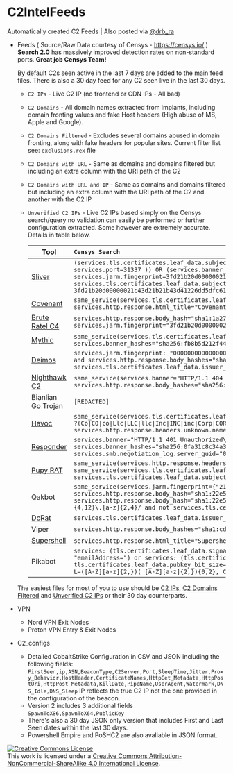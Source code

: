 # C2IntelFeeds
Automatically created C2 Feeds | Also posted via [@drb_ra](https://twitter.com/drb_ra)


* Feeds ( Source/Raw Data courtesy of Censys - https://censys.io/ ) \
 **Search 2.0** has massively improved detection rates on non-standard ports. **Great job Censys Team!**

  By default C2s seen active in the last 7 days are added to the main feed files. There is also a 30 day feed for any C2 seen live in the last 30 days.

  * `C2 IPs` - Live C2 IP (no frontend or CDN IPs - All bad)
  * `C2 Domains` - All domain names extracted from implants, including domain fronting values and fake Host headers (High abuse of MS, Apple and Google).
  * `C2 Domains Filtered` - Excludes several domains abused in domain fronting, along with fake headers for popular sites. Current filter list see:  `exclusions.rex` file
  * `C2 Domains with URL` - Same as domains and domains filtered but including an extra column with the URI path of the C2
  * `C2 Domains with URL and IP` - Same as domains and domains filtered but including an extra column with the URI path of the C2 and another with the C2 IP 
  * `Unverified C2 IPs` - Live C2 IPs based simply on the Censys search/query no validation can easily be performed or further configuration extracted. Some however are extremely accurate. Details in table below.
  
    | Tool | ```Censys Search```|
    |------|:------------|
    | [Sliver](https://github.com/BishopFox/sliver) |`(services.tls.certificates.leaf_data.subject.common_name="multiplayer" and same_service(services.jarm.fingerprint= 00000000000000000043d43d00043de2a97eabb398317329f027c66e4c1b01 and NOT services.port=31337 )) OR (services.banner_hashes="sha256:1f25c454ae331c582fbdb7af8a9839785a795b06a6649d92484b79565f7174ae" and services.jarm.fingerprint=3fd21b20d00000021c43d21b21b43d41226dd5dfc615dd4a96265559485910) OR same_service(services.tls.certificates.leaf_data.pubkey_bit_size: 2048 and services.tls.certificates.leaf_data.subject.organization: /(ACME\|Partners\|Tech\|Cloud\|Synergy\|Test\|Debug)? ?(co\|llc\|inc\|corp\|ltd)?/ and services.jarm.fingerprint: 3fd21b20d00000021c43d21b21b43d41226dd5dfc615dd4a96265559485910 and services.tls.certificates.leaf_data.subject.country: US and services.tls.certificates.leaf_data.subject.postal_code: /<1001-9999>/)`|
    |[Covenant](https://github.com/cobbr/Covenant) |`same_service(services.tls.certificates.leaf_data.subject_dn="CN=Covenant" AND services.tls.certificates.leaf_data.issuer_dn="CN=Covenant") OR (services.software.product="Kestrel web server" AND services.http.response.html_title="Covenant")`|
    |[Brute Ratel C4](https://bruteratel.com) |`services.http.response.body_hash="sha1:1a279f5df4103743b823ec2a6a08436fdf63fe30" OR same_service(services.http.response.body_hash="sha1:bc3023b36063a7681db24681472b54fa11f0d4ec" and services.jarm.fingerprint="3fd21b20d00000021c43d21b21b43de0a012c76cf078b8d06f4620c2286f5e")`|
    |[Mythic](https://github.com/its-a-feature/Mythic) |`same_service(services.tls.certificates.leaf_data.subject_dn="O=Mythic" AND services.http.response.html_title="Mythic") OR services.banner_hashes="sha256:fb8b5d212f449a8ba61ab9ed9b44853315c33d12a07f8ce4642892750e251530"`|
    |[Deimos](https://github.com/DeimosC2/DeimosC2)|`services.jarm.fingerprint: "00000000000000000041d00000041d9535d5979f591ae8e547c5e5743e5b64" OR same_service(services.banner_hashes="sha256:38ea755e162c55ef70f9506dddfd01641fc838926af9c43eda652da63c67058b" and services.http.response.body_hashes="sha1:04ca7e137e1e9feead96a7df45bb67d5ab3de190" and services.tls.certificates.leaf_data.subject_dn="O=Acme Co" and services.tls.certificates.leaf_data.issuer_dn="O=Acme Co" and not services.tls.certificates.leaf_data.names="127.0.0.1:3000")`|
    |[Nighthawk C2](https://www.mdsec.co.uk/nighthawk/) |`same_service(services.banner="HTTP/1.1 404 Not Found\r\nDate:  <REDACTED>\r\nX-Test: 2\r\nServer: Apache\r\nContent-Length: 20\r\n" and services.http.response.body_hashes="sha256:d872e8e4176213ea84ebc76d8fb621c31b4ca116fd0a51258813e804fe110ca4")`|
    |Bianlian Go Trojan |`[REDACTED]`|     
    |[Havoc](https://github.com/HavocFramework/Havoc) |`same_service(services.tls.certificates.leaf_data.issuer.organization=/(Acme\|ACME\|acme\|Partners\|PARTNERS\|partners\|Tech\|TECH\|tech\|Cloud\|CLOUD\|cloud\|Synergy\|SYNERGY\|synergy\|Test\|TEST\|test\|Debug\|DEBUG\|debug)? ?(Co\|CO\|co\|Llc\|LLC\|llc\|Inc\|INC\|inc\|Corp\|CORP\|corp\|Ltd\|LTD\|ltd)?/ AND services.tls.certificates.leaf_data.issuer.country=US AND services.tls.certificates.leaf_data.issuer.postal_code=/[0-9]{4}/) OR services.http.response.headers.unknown.name: "X-Havoc" OR services.banner_hashes="sha256:f5a45c4aa478a7ba9b44654a929bddc2f6453cd8d6f37cd893dda47220ad9870"`|
    |[Responder](https://github.com/lgandx/Responder) |`services.banner="HTTP/1.1 401 Unauthorized\r\nServer: Microsoft-IIS/7.5\r\nDate:  <REDACTED>\r\nContent-Type: text/html\r\nWWW-Authenticate: NTLM\r\nContent-Length: 0\r\n" OR services.banner_hashes="sha256:0fa31c8c34a370931d8ffe8097e998f778db63e2e036fbd7727a71a0dcf5d28c" OR services.smb.negotiation_log.server_guid="00000000000000000000000000000000ee85abf7eaf60c4f928192476deb76a9"`|
    |[Pupy RAT](https://github.com/n1nj4sec/pupy)|`same_service(services.http.response.headers.Etag:"aa3939fc357723135870d5036b12a67097b03309" AND services.http.response.headers.Server="nginx/1.13.8") OR same_service(services.tls.certificates.leaf_data.issuer.organization:/[a-zA-Z]{10}/ AND  services.tls.certificates.leaf_data.subject.organization:/[a-zA-Z]{10}/ AND services.tls.certificates.leaf_data.subject.organizational_unit="CONTROL")`|
    |Qakbot|`same_service(services.jarm.fingerprint={"21d14d00021d21d21c42d43d0000007abc6200da92c2a1b69c0a56366cbe21","04d02d00004d04d04c04d02d04d04d9674c6b4e623ae36cc2d998e99e2262e"} AND services.http.response.body_hash="sha1:22e5446e82b3e46da34b5ebce6de5751664fb867") OR same_service(services.banner_hashes="sha256:5234096d7003929ad67037af6f5816933cab9e85f9b286468249ac9ab9bfb861" AND services.http.response.body_hash="sha1:22e5446e82b3e46da34b5ebce6de5751664fb867") OR (services.tls.certificates.leaf_data.subject_dn: /C=[A-Z]{2}, OU=([A-Z][a-z]{3,})( [A-Z][a-z]{3,}){0,2}, CN=[a-z]{4,12}\.[a-z]{2,4}/ and not services.tls.certificates.leaf_data.subject_dn:"OU=Domain Control Validated")`|
    |[DcRat](https://github.com/qwqdanchun/DcRat)|`services.tls.certificates.leaf_data.issuer_dn="CN=DcRat Server, OU=qwqdanchun, O=DcRat By qwqdanchun, L=SH, C=CN"`|
    |Viper|`services.http.response.body_hashes="sha1:cd40dbcdae84b1c8606f29342066547069ed5a33" OR services.http.response.favicons.md5_hash="a7469955bff5e489d2270d9b389064e1"`|
    |[Supershell](https://github.com/tdragon6/Supershell/)|`services.http.response.html_title="Supershell - 登录" OR services.http.response.body_hashes="sha256:21ec9c71669486c5b874b1be3b9c341133e83939fdbeefa2080df1b1703c4928"`|
    |Pikabot|`services: (tls.certificates.leaf_data.signature.self_signed: true and http.response.headers: (key: "Etag" and value.headers: '"3147526947+gzip"') and not tls.certificate.parsed.subject_dn: "emailAddress=") or services: (tls.certificates.leaf_data.signature.self_signed: true and tls.cipher_selected="TLS_ECDHE_RSA_WITH_CHACHA20_POLY1305_SHA256" and tls.certificates.leaf_data.pubkey_bit_size=4096 and tls.certificates.leaf_data.issuer_dn: /C=[A-Z]{2}, ST=[A-Z]{2}, O=([A-Z][a-z]{2,})( [A-Z][a-z\.]{2,}){0,5}, OU=([A-Z][a-z]{2,})( [A-Z][a-z\.]{2,}){0,5}, L=([A-Z][a-z]{2,})( [A-Z][a-z]{2,}){0,2}, CN=.*/)`|
    
  The easiest files for most of you to use should be [C2 IPs](https://github.com/drb-ra/C2IntelFeeds/blob/master/feeds/IPC2s.csv), [C2 Domains Filtered](https://github.com/drb-ra/C2IntelFeeds/blob/master/feeds/domainC2s-filter-abused.csv) and [Unverified C2 IPs](https://github.com/drb-ra/C2IntelFeeds/blob/master/feeds/unverified/IPC2s.csv) or their 30 day counterparts.  
  
* VPN 
  * Nord VPN Exit Nodes
  * Proton VPN Entry & Exit Nodes

* C2_configs 
  * Detailed CobaltStrike Configuration in CSV and JSON including the following fields:  `FirstSeen,ip,ASN,BeaconType,C2Server,Port,SleepTime,Jitter,Proxy_Behavior,HostHeader,CertificateNames,HttpGet_Metadata,HttpPostUri,HttpPost_Metadata,KillDate,PipeName,UserAgent,Watermark,DNS_Idle,DNS_Sleep` IP reflects the true C2 IP not the one provided in the configuration of the beacon.
  * Version 2 includes 3 additional fields `SpawnToX86,SpawnToX64,PublicKey`
  * There's also a 30 day JSON only version that includes First and Last Seen dates within the last 30 days. 
  * Powershell Empire and PoSHC2 are also avaliable in JSON format.


<a rel="license" href="http://creativecommons.org/licenses/by-nc-sa/4.0/"><img alt="Creative Commons License" style="border-width:0" src="https://i.creativecommons.org/l/by-nc-sa/4.0/88x31.png" /></a><br />This work is licensed under a <a rel="license" href="http://creativecommons.org/licenses/by-nc-sa/4.0/">Creative Commons Attribution-NonCommercial-ShareAlike 4.0 International License</a>.
